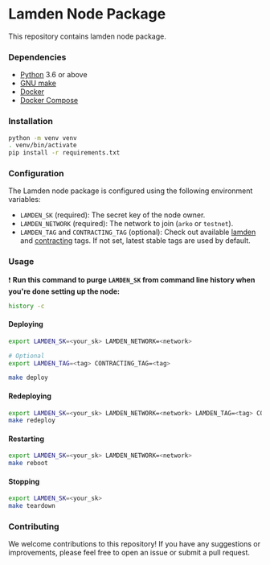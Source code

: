 # Lamden Node Package
This repository contains lamden node package.

### Dependencies
- [Python](https://www.python.org/) 3.6 or above
- [GNU make](https://www.gnu.org/software/make/)
- [Docker](https://docs.docker.com/get-docker/)
- [Docker Compose](https://docs.docker.com/compose/install/)

### Installation
```bash
python -m venv venv
. venv/bin/activate
pip install -r requirements.txt
```

### Configuration
The Lamden node package is configured using the following environment variables:
- `LAMDEN_SK` (required): The secret key of the node owner.
- `LAMDEN_NETWORK` (required): The network to join (`arko` or `testnet`).
- `LAMDEN_TAG` and `CONTRACTING_TAG` (optional): Check out available [lamden](https://github.com/Lamden/lamden/tags) and [contracting](https://github.com/Lamden/contracting/tags) tags. If not set, latest stable tags are used by default.

### Usage
:exclamation: **Run this command to purge `LAMDEN_SK` from command line history when you're done setting up the node:**
```bash
history -c
```

#### Deploying
```bash
export LAMDEN_SK=<your_sk> LAMDEN_NETWORK=<network>

# Optional
export LAMDEN_TAG=<tag> CONTRACTING_TAG=<tag>

make deploy
```

#### Redeploying
```bash
export LAMDEN_SK=<your_sk> LAMDEN_NETWORK=<network> LAMDEN_TAG=<tag> CONTRACTING_TAG=<tag>
make redeploy
```

#### Restarting
```bash
export LAMDEN_SK=<your_sk> LAMDEN_NETWORK=<network>
make reboot
```

#### Stopping
```bash
export LAMDEN_SK=<your_sk>
make teardown
```

### Contributing
We welcome contributions to this repository! If you have any suggestions or improvements, please feel free to open an issue or submit a pull request.
